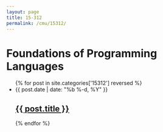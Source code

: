 ```yaml
---
layout: page
title: 15-312
permalink: /cmu/15312/
---
```


<div class="home">
  <h1 class="page-heading">Foundations of Programming Languages</h1>
  <ul class="post-list">
    {% for post in site.categories['15312'] reversed %}
      <li>
        <span class="post-meta">{{ post.date | date: "%b %-d, %Y" }}</span>
        <h2>
          <a class="post-link" href="{{ post.url | prepend: site.baseurl }}">{{ post.title }}</a>
        </h2>
      </li>
    {% endfor %}
  </ul>
</div>
